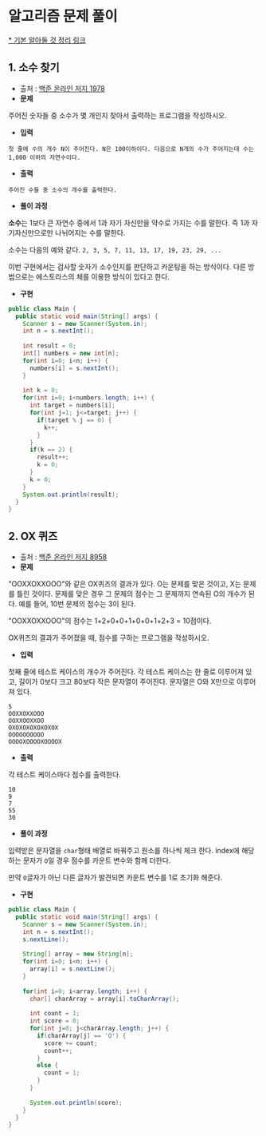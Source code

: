 # 알고리즘 문제 풀이 

[* 기본 알아둘 것 정리 링크](https://github.com/ksu3101/TIL/blob/master/Algorithm/base.md)  
  
## 1. 소수 찾기
- 출처 : [백준 온라인 저지 1978](https://www.acmicpc.net/problem/1978)
- **문제**

주어진 숫자들 중 소수가 몇 개인지 찾아서 출력하는 프로그램을 작성하시오.

- **입력**

 `첫 줄에 수의 개수 N이 주어진다. N은 100이하이다. 다음으로 N개의 수가 주어지는데 수는 1,000 이하의 자연수이다.`

- **출력**

 `주어진 수들 중 소수의 개수를 출력한다.`

- **풀이 과정**

**소수**는 1보다 큰 자연수 중에서 1과 자기 자신만을 약수로 가지는 수를 말한다. 즉 1과 자기자신만으로만 나뉘어지는 수를 말한다.

소수는 다음의 예와 같다.
`2, 3, 5, 7, 11, 13, 17, 19, 23, 29, ...`

이번 구현에서는 검사할 숫자가 소수인지를 판단하고 카운팅을 하는 방식이다. 다른 방법으로는 에스토라스의 체를 이용한 방식이 있다고 한다. 

- **구현**

```java
public class Main {
  public static void main(String[] args) {    
    Scanner s = new Scanner(System.in);
    int n = s.nextInt();
    
    int result = 0;
    int[] numbers = new int[n];
    for(int i=0; i<n; i++) {
      numbers[i] = s.nextInt();
    }
    
    int k = 0;
    for(int i=0; i<numbers.length; i++) {
      int target = numbers[i];
      for(int j=1; j<=target; j++) {
        if(target % j == 0) {
          k++;
        }        
      }
      if(k == 2) {
        result++;
        k = 0;
      }
      k = 0;
    }    
    System.out.println(result);
  }
}
```

## 2. OX 퀴즈 
- 출처 : [백준 온라인 저지 8958](https://www.acmicpc.net/problem/8958)
- **문제**

"OOXXOXXOOO"와 같은 OX퀴즈의 결과가 있다. O는 문제를 맞은 것이고, X는 문제를 틀린 것이다. 문제를 맞은 경우 그 문제의 점수는 그 문제까지 연속된 O의 개수가 된다. 예를 들어, 10번 문제의 점수는 3이 된다.

"OOXXOXXOOO"의 점수는 1+2+0+0+1+0+0+1+2+3 = 10점이다.

OX퀴즈의 결과가 주어졌을 때, 점수를 구하는 프로그램을 작성하시오.

- **입력**

첫째 줄에 테스트 케이스의 개수가 주어진다. 각 테스트 케이스는 한 줄로 이루어져 있고, 길이가 0보다 크고 80보다 작은 문자열이 주어진다. 문자열은 O와 X만으로 이루어져 있다.

 ```
5
OOXXOXXOOO
OOXXOOXXOO
OXOXOXOXOXOXOX
OOOOOOOOOO
OOOOXOOOOXOOOOX 
 ```

- **출력**

각 테스트 케이스마다 점수를 출력한다.

 ```
10
9
7
55
30 
 ```

- **풀이 과정**

입력받은 문자열을 `char`형태 배열로 바꿔주고 원소를 하나씩 체크 한다. index에 해당하는 문자가 `O`일 경우 점수를 카운트 변수와 함께 더한다. 

만약 `O`글자가 아닌 다른 글자가 발견되면 카운트 변수를 1로 초기화 해준다. 
 

- **구현**

```java
public class Main {
  public static void main(String[] args) {
    Scanner s = new Scanner(System.in);
    int n = s.nextInt();
    s.nextLine();
    
    String[] array = new String[n];
    for(int i=0; i<n; i++) {
      array[i] = s.nextLine();
    }
    
    for(int i=0; i<array.length; i++) {
      char[] charArray = array[i].toCharArray();      
      
      int count = 1;
      int score = 0;
      for(int j=0; j<charArray.length; j++) {
        if(charArray[j] == 'O') {
          score += count;
          count++;
        }
        else {
          count = 1;
        }
      }
      
      System.out.println(score);
    }
  }
}
```
